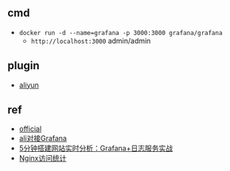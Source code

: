 
## cmd
+ `docker run -d --name=grafana -p 3000:3000 grafana/grafana `
    - `http://localhost:3000` admin/admin  

## plugin

+ [aliyun](https://github.com/aliyun/aliyun-log-grafana-datasource-plugin)

## ref
+ [official](https://grafana.com/docs/grafana/latest/guides/getting_started/)
+ [ali对接Grafana](https://help.aliyun.com/document_detail/60952.html)
+ [5分钟搭建网站实时分析：Grafana+日志服务实战](https://yq.aliyun.com/articles/227006)
+ [Nginx访问统计](http://47.96.36.117:3000/d/000000002/nginxfang-wen-tong-ji?spm=a2c4g.11186623.2.28.546e4eb1JiEW8z&orgId=1)